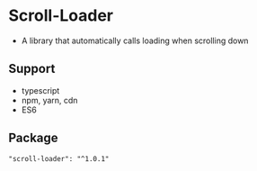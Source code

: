 # Scroll-Loader
- A library that automatically calls loading when scrolling down

## Support
- typescript
- npm, yarn, cdn
- ES6

## Package
```
"scroll-loader": "^1.0.1"
```
